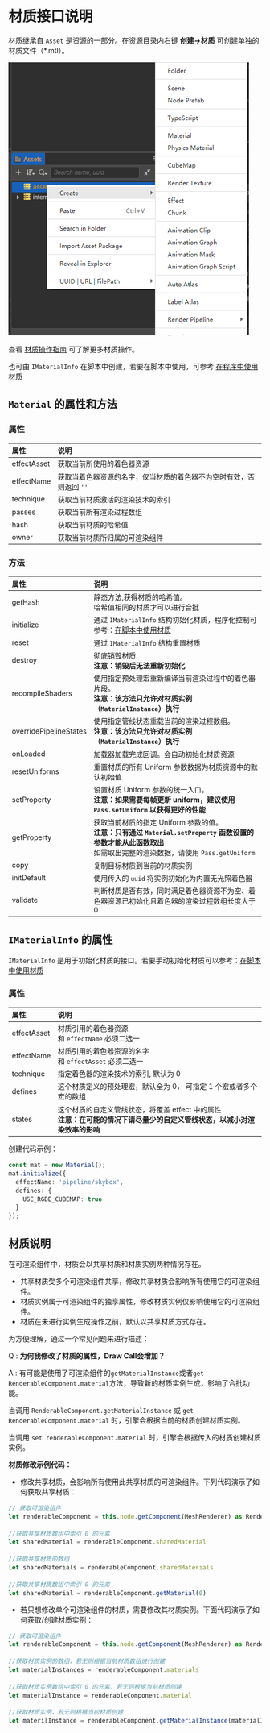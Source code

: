 # 材质接口说明

材质继承自 `Asset` 是资源的一部分。在资源目录内右键 **创建->材质** 可创建单独的材质文件（*.mtl）。

![](create-material/create.png)

查看 [材质操作指南](material-inspector.md) 可了解更多材质操作。

也可由  `IMaterialInfo` 在脚本中创建，若要在脚本中使用，可参考 [在程序中使用材质](material-script.md)

## `Material`  的属性和方法

### 属性

|属性|说明|
|:--|:--|
|effectAsset| 获取当前所使用的着色器资源|
|effectName|获取当着色器资源的名字，仅当材质的着色器不为空时有效，否则返回 `''`|
|technique|获取当前材质激活的渲染技术的索引|
|passes|获取当前所有渲染过程数组|
|hash| 获取当前材质的哈希值|
|owner|获取当前材质所归属的可渲染组件|

### 方法

|属性|说明|
|:--|:--|
|getHash| 静态方法,获得材质的哈希值。<br>哈希值相同的材质才可以进行合批|
|initialize| 通过 `IMaterialInfo` 结构初始化材质，程序化控制可参考：[在脚本中使用材质](material-script.md)|
|reset| 通过 `IMaterialInfo` 结构重置材质|
|destroy| 彻底销毁材质<br>**注意：销毁后无法重新初始化**|
|recompileShaders| 使用指定预处理宏重新编译当前渲染过程中的着色器片段。<br>**注意：该方法只允许对材质实例（`MaterialInstance`）执行** |
|overridePipelineStates|使用指定管线状态重载当前的渲染过程数组。<br>**注意：该方法只允许对材质实例（`MaterialInstance`）执行**|
|onLoaded| 加载器加载完成回调。会自动初始化材质资源|
|resetUniforms| 重置材质的所有 Uniform 参数数据为材质资源中的默认初始值|
|setProperty| 设置材质 Uniform 参数的统一入口。<br> **注意：如果需要每帧更新 uniform，建议使用 `Pass.setUniform` 以获得更好的性能**|
|getProperty| 获取当前材质的指定 Uniform 参数的值。<br> **注意：只有通过 `Material.setProperty` 函数设置的参数才能从此函数取出**<br>如需取出完整的渲染数据，请使用 ``Pass.getUniform``|
|copy| 复制目标材质到当前的材质实例|
|initDefault| 使用传入的 `uuid` 将实例初始化为内置无光照着色器
|validate| 判断材质是否有效，同时满足着色器资源不为空、着色器资源已初始化且着色器的渲染过程数组长度大于 0 |
 
## `IMaterialInfo` 的属性

`IMaterialInfo` 是用于初始化材质的接口。若要手动初始化材质可以参考：[在脚本中使用材质](material-script.md)

### 属性

|属性|说明|
|:--|:---|
|effectAsset| 材质引用的着色器资源 <br> 和 `effectName` 必须二选一|
|effectName|  材质引用的着色器资源的名字 <br> 和 `effectAsset` 必须二选一|
|technique | 指定着色器的渲染技术的索引, 默认为 0 |
|defines| 这个材质定义的预处理宏，默认全为 0， 可指定 1 个宏或者多个宏的数组|
|states| 这个材质的自定义管线状态，将覆盖 effect 中的属性 <br>**注意：在可能的情况下请尽量少的自定义管线状态，以减小对渲染效率的影响**|

创建代码示例：

```ts
const mat = new Material();
mat.initialize({
  effectName: 'pipeline/skybox',
  defines: {
    USE_RGBE_CUBEMAP: true
  }
});
```

## 材质说明

在可渲染组件中，材质会以共享材质和材质实例两种情况存在。

- 共享材质受多个可渲染组件共享，修改共享材质会影响所有使用它的可渲染组件。
- 材质实例属于可渲染组件的独享属性，修改材质实例仅影响使用它的可渲染组件。
- 材质在未进行实例生成操作之前，默认以共享材质方式存在。

为方便理解，通过一个常见问题来进行描述：

Q : **为何我修改了材质的属性，Draw Call会增加？**

A : 有可能是使用了可渲染组件的`getMaterialInstance`或者`get RenderableComponent.material`方法，导致新的材质实例生成，影响了合批功能。

当调用 `RenderableComponent.getMaterialInstance` 或 `get RenderableComponent.material` 时，引擎会根据当前的材质创建材质实例。

当调用 `set renderableComponent.material` 时，引擎会根据传入的材质创建材质实例。

**材质修改示例代码：**

- 修改共享材质，会影响所有使用此共享材质的可渲染组件。下列代码演示了如何获取共享材质：
```ts
// 获取可渲染组件
let renderableComponent = this.node.getComponent(MeshRenderer) as RenderableComponent

//获取共享材质数组中索引 0 的元素
let sharedMaterial = renderableComponent.sharedMaterial

//获取共享材质的数组
let sharedMaterials = renderableComponent.sharedMaterials

//获取共享材质数组中索引 0 的元素
let sharedMaterial = renderableComponent.getMaterial(0)
```
- 若只想修改单个可渲染组件的材质，需要修改其材质实例。下面代码演示了如何获取/创建材质实例：
```ts
// 获取可渲染组件
let renderableComponent = this.node.getComponent(MeshRenderer) as RenderableComponent

//获取材质实例的数组，若无则根据当前材质数组进行创建
let materialInstances = renderableComponent.materials

//获取材质实例数组中索引 0 的元素，若无则根据当前材质创建
let materialInstance = renderableComponent.material     

//获取材质实例，若无则根据当前材质创建
let materilInstance = renderableComponent.getMaterialInstance(materialIndex);
```

<!-- 
- 共享材质
    由于材质是资源的一种，因此在默认的情况下，同一材质在多个可渲染组件间是共享的。对于使用同一材质的可渲染组件来说，修改某一个组件上的共享才追

    ```ts

    let meshRenderer = this.node.GetComponent(MeshRenderer) as RenderableComponent;
    let sharedMaterial = meshRenderer.sharedMaterial;
    let sharedMaterials = meshRenderer.sharedMaterials

    ```

- 材质实例
在运行时，如对材质属性进行修改，就会根据当前材质（`Material`）创建出新的材质实例（`MaterialInstance`）。如果多个可渲染组件共用一个材质，当某个可渲染组件的材质被修改后，引擎会为该材质创建出材质实例以避免其他使用该材质的组件受影响。**这种情况下，材质实例和材质不能进行合批，会导致 DrawCall 的增加。**
-->



